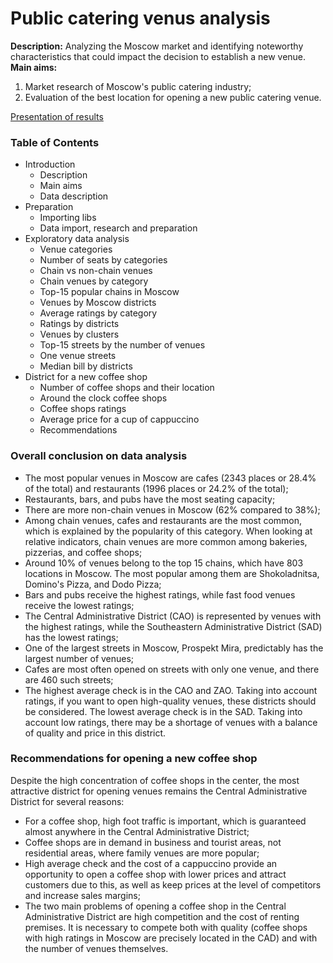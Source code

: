 # Public catering venus analysis
**Description:** Analyzing the Moscow market and identifying noteworthy characteristics that could impact the decision to establish a new venue.
**Main aims:** 
1. Market research of Moscow's public catering industry;
2. Evaluation of the best location for opening a new public catering venue.

[Presentation of results](https://github.com/AntonMiniazev/YaP_projects/blob/main/5.%20Public_catering_venus_analysis/Venues_Presentation.pdf)

### Table of Contents

- Introduction
  - Description
  - Main aims
  - Data description
- Preparation
  - Importing libs
  - Data import, research and preparation
- Exploratory data analysis
  - Venue categories
  - Number of seats by categories
  - Chain vs non-chain venues
  - Chain venues by category
  - Top-15 popular chains in Moscow
  - Venues by Moscow districts
  - Average ratings by category
  - Ratings by districts
  - Venues by clusters
  - Top-15 streets by the number of venues
  - One venue streets
  - Median bill by districts
- District for a new coffee shop
  - Number of coffee shops and their location
  - Around the clock coffee shops
  - Coffee shops ratings
  - Average price for a cup of cappuccino
  - Recommendations
  
### Overall conclusion on data analysis
* The most popular venues in Moscow are cafes (2343 places or 28.4% of the total) and restaurants (1996 places or 24.2% of the total);
* Restaurants, bars, and pubs have the most seating capacity;
* There are more non-chain venues in Moscow (62% compared to 38%);
* Among chain venues, cafes and restaurants are the most common, which is explained by the popularity of this category. When looking at relative indicators, chain venues are more common among bakeries, pizzerias, and coffee shops;
* Around 10% of venues belong to the top 15 chains, which have 803 locations in Moscow. The most popular among them are Shokoladnitsa, Domino's Pizza, and Dodo Pizza;
* Bars and pubs receive the highest ratings, while fast food venues receive the lowest ratings;
* The Central Administrative District (CAO) is represented by venues with the highest ratings, while the Southeastern Administrative District (SAD) has the lowest ratings;
* One of the largest streets in Moscow, Prospekt Mira, predictably has the largest number of venues;
* Cafes are most often opened on streets with only one venue, and there are 460 such streets;
* The highest average check is in the CAO and ZAO. Taking into account ratings, if you want to open high-quality venues, these districts should be considered. The lowest average check is in the SAD. Taking into account low ratings, there may be a shortage of venues with a balance of quality and price in this district.

### Recommendations for opening a new coffee shop
Despite the high concentration of coffee shops in the center, the most attractive district for opening venues remains the Central Administrative District for several reasons:

* For a coffee shop, high foot traffic is important, which is guaranteed almost anywhere in the Central Administrative District;
* Coffee shops are in demand in business and tourist areas, not residential areas, where family venues are more popular;
* High average check and the cost of a cappuccino provide an opportunity to open a coffee shop with lower prices and attract customers due to this, as well as keep prices at the level of competitors and increase sales margins;
* The two main problems of opening a coffee shop in the Central Administrative District are high competition and the cost of renting premises. It is necessary to compete both with quality (coffee shops with high ratings in Moscow are precisely located in the CAD) and with the number of venues themselves.

